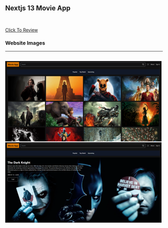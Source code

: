 ## Nextjs 13 Movie App

<br/>

[Click To Review](https://next-js-movie-app-lilac.vercel.app/)

### Website Images

<hr/>
<br/>

<img src="assets/img1next.png"  width="500" />
<br/>
<img src="assets/img-2next.png"  width="500" />
